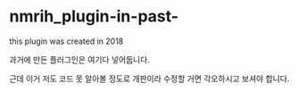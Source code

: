 # nmrih_plugin-in-past-
this plugin was created in 2018


과거에 만든 플러그인은 여기다 넣어둡니다.

근데 이거 저도 코드 못 알아볼 정도로 개판이라 수정할 거면 각오하시고 보셔야 합니다.
